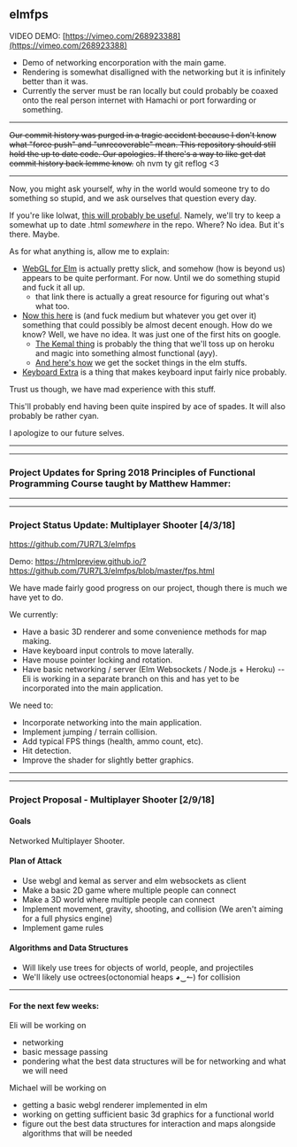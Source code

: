 elmfps
---

VIDEO DEMO: [https://vimeo.com/268923388](https://vimeo.com/268923388)
- Demo of networking encorporation with the main game.
- Rendering is somewhat disalligned with the networking but it is infinitely better than it was.
- Currently the server must be ran locally but could probably be coaxed onto the real person internet with Hamachi or port forwarding or something.

---

~~Our commit history was purged in a tragic accident because I don't know what "force push" and "unrecoverable" mean. This repository should still hold the up to date code. Our apologies. If there's a way to like get dat commit history back lemme know.~~ oh nvm ty git reflog <3

---

Now, you might ask yourself, why in the world would someone try to do something so stupid, and we ask ourselves that question every day.

If you're like lolwat, [this will probably be useful](https://htmlpreview.github.io/).
Namely, we'll try to keep a somewhat up to date .html _somewhere_ in the repo. Where? No idea. But it's there. Maybe.

As for what anything is, allow me to explain:
- [WebGL for Elm](http://package.elm-lang.org/packages/elm-community/webgl/latest) is actually pretty slick, and somehow (how is beyond us) appears to be quite performant. For now. Until we do something stupid and fuck it all up.
	- that link there is actually a great resource for figuring out what's what too.
- [Now this here](https://medium.com/@zenitram.oiram/a-beginners-guide-to-websockets-in-elm-and-crystal-8f510c28eb61) is (and fuck medium but whatever you get over it) something that could possibly be almost decent enough. How do we know? Well, we have no idea. It was just one of the first hits on google.
	- [The Kemal thing](http://kemalcr.com/) is probably the thing that we'll toss up on heroku and magic into something almost functional (ayy).
	- [And here's how](https://guide.elm-lang.org/architecture/effects/web_sockets.html) we get the socket things in the elm stuffs.
- [Keyboard Extra](https://github.com/ohanhi/keyboard-extra) is a thing that makes keyboard input fairly nice probably.

Trust us though, we have mad experience with this stuff.

This'll probably end having been quite inspired by ace of spades. It will also probably be rather cyan.

I apologize to our future selves.

---

---

### Project Updates for Spring 2018 Principles of Functional Programming Course taught by Matthew Hammer:

---

---

### Project Status Update: Multiplayer Shooter [4/3/18]
https://github.com/7UR7L3/elmfps

Demo: https://htmlpreview.github.io/?https://github.com/7UR7L3/elmfps/blob/master/fps.html

We have made fairly good progress on our project, though there is much we have yet to do.

We currently:
- Have a basic 3D renderer and some convenience methods for map making.
- Have keyboard input controls to move laterally.
- Have mouse pointer locking and rotation.
- Have basic networking / server (Elm Websockets / Node.js + Heroku) -- Eli is working in a separate branch on this and has yet to be incorporated into the main application.
 
We need to:
- Incorporate networking into the main application.
- Implement jumping / terrain collision.
- Add typical FPS things (health, ammo count, etc).
- Hit detection.
- Improve the shader for slightly better graphics.

---

---

### Project Proposal - Multiplayer Shooter [2/9/18]
 

#### Goals
Networked Multiplayer Shooter.

#### Plan of Attack
- Use webgl and kemal as server and elm websockets as client
- Make a basic 2D game where multiple people can connect
- Make a 3D world where multiple people can connect
- Implement movement, gravity, shooting, and collision (We aren't aiming for a full physics engine)
- Implement game rules

#### Algorithms and Data Structures
- Will likely use trees for objects of world, people, and projectiles 
- We'll likely use octrees(octonomial heaps ◕‿↼) for collision

---
#### For the next few weeks:
Eli will be working on
- networking
- basic message passing
- pondering what the best data structures will be for networking and what we will need

Michael will be working on
- getting a basic webgl renderer implemented in elm
- working on getting sufficient basic 3d graphics for a functional world
- figure out the best data structures for interaction and maps alongside algorithms that will be needed
